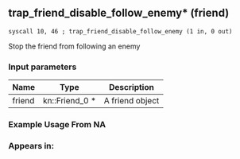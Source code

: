 ## trap_friend_disable_follow_enemy* (friend)

`syscall 10, 46 ; trap_friend_disable_follow_enemy (1 in, 0 out)`

Stop the friend from following an enemy

### Input parameters
| Name | Type | Description
|------|------|------------
| friend   | kn::Friend_0 *   | A friend object


### Example Usage From NA



### Appears in:



